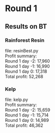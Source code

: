 # Round 1
## Results on BT
### Rainforest Resin
file: resinBest.py \
Profit summary: \
Round 1 day -2: 17,960 \
Round 1 day -1: 16,990 \
Round 1 day 0: 17,318 \
Total profit: 52,268

### Kelp
file: kelp.py \
Profit summary: \
Round 1 day -2: 15,659 \
Round 1 day -1: 15,714 \
Round 1 day 0: 14,989 \
Total profit: 46,362
